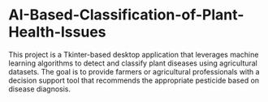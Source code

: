 # AI-Based-Classification-of-Plant-Health-Issues
This project is a Tkinter-based desktop application that leverages machine learning algorithms to detect and classify plant diseases using agricultural datasets. The goal is to provide farmers or agricultural professionals with a decision support tool that recommends the appropriate pesticide based on disease diagnosis.

